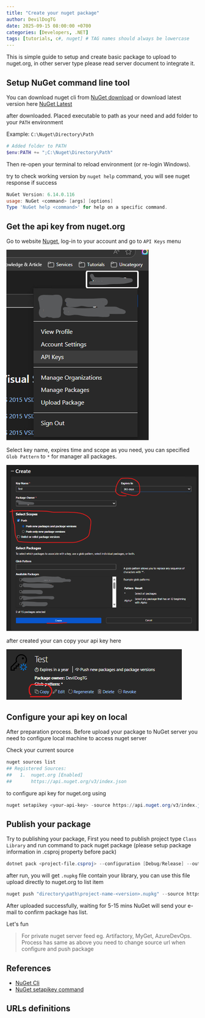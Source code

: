 ```yaml
---
title: "Create your nuget package"
author: DevilDogTG
date: 2025-09-15 08:00:00 +0700
categories: [Developers, .NET]
tags: [tutorials, c#, nuget] # TAG names should always be lowercase
---
```


This is simple guide to setup and create basic package to upload to nuget.org, in other server type please read server document to integrate it.

## Setup NuGet command line tool

You can download nuget cli from [NuGet download] or download latest version here [NuGet Latest]

after downloaded. Placed executable to path as your need and add folder to your `PATH` environment

Example: `C:\Nuget\Directory\Path`

```powershell
# Added folder to PATH
$env:PATH += ";C:\Nuget\Directory\Path"
```

Then re-open your terminal to reload environment (or re-login Windows).

try to check working version by `nuget help` command, you will see nuget response if success

```powershell
NuGet Version: 6.14.0.116
usage: NuGet <command> [args] [options]
Type 'NuGet help <command>' for help on a specific command.
```

## Get the api key from nuget.org

Go to website [Nuget], log-in to your account and go to `API Keys` menu

![API Keys Menu](/assets/contents/2025/create-nuget/nuget-api-keys-menu.png)

Select key name, expires time and scope as you need, you can specified `Glob Pattern` to `*` for manager all packages.

![Create API Key](/assets/contents/2025/create-nuget/nuget-create-api-key.png)

after created your can copy your api key here

![Copy Key](/assets/contents/2025/create-nuget/nuget-key-copy.png)

## Configure your api key on local

After preparation process. Before upload your package to NuGet server you need to configure local machine to access nuget server

Check your current source

```powershell
nuget sources list
## Registered Sources:
##   1.  nuget.org [Enabled]
##       https://api.nuget.org/v3/index.json
```

to configure api key for nuget.org using

```powershell
nuget setapikey <your-api-key> -source https://api.nuget.org/v3/index.json
```

## Publish your package

Try to publishing your package, First you need to publish project type `Class Library` and run command to pack nuget package (please setup package information in .csproj property before pack)

```powershell
dotnet pack <project-file.csproj> --configuration [Debug/Release] --output "directory\path"
```

after run, you will get `.nupkg` file contain your library, you can use this file upload directly to nuget.org to list item

```powershell
nuget push "directory\path\project-name-<version>.nupkg" --source https://api.nuget.org/v3/index.json
```

After uploaded successfully, waiting for 5-15 mins NuGet will send your e-mail to confirm package has list.

Let's fun

> For private nuget server feed eg. Artifactory, MyGet, AzureDevOps. Process has same as above you need to change source url when configure and push package

## References

- [NuGet Cli](https://learn.microsoft.com/en-us/nuget/reference/nuget-exe-cli-reference?tabs=windows)
- [NuGet setapikey command](https://learn.microsoft.com/en-us/nuget/reference/cli-reference/cli-ref-setapikey)

## URLs definitions

[NuGet]: https://www.nuget.org
[NuGet download]: https://www.nuget.org/downloads
[NuGet Latest]: https://dist.nuget.org/win-x86-commandline/latest/nuget.exe
